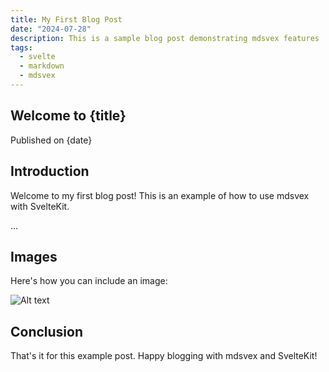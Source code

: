 ```yaml
---
title: My First Blog Post
date: "2024-07-28"
description: This is a sample blog post demonstrating mdsvex features
tags: 
  - svelte
  - markdown
  - mdsvex
---
```


<script>
  import { onMount } from 'svelte';
  import MyComponent from '$lib/MyComponent.svelte';

  let title;
  let date;
  let tagString;

  onMount(() => {
    title = $$props.title;
    date = $$props.date;
    tagString = $$props.tags.join(', ');
  });
</script>

## Welcome to {title}

Published on {date}

## Introduction

Welcome to my first blog post! This is an example of how to use mdsvex with SvelteKit.

...

## Images

Here's how you can include an image:

<img src="/Images/img.webp" alt="Alt text" />

## Conclusion

That's it for this example post. Happy blogging with mdsvex and SvelteKit!